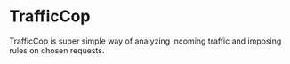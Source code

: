 # TrafficCop

TrafficCop is super simple way of analyzing incoming traffic and imposing rules on chosen requests.
